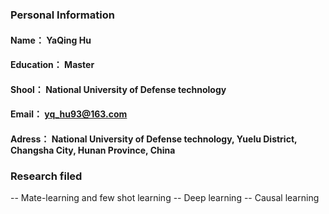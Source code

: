 ### Personal Information
#### Name： YaQing Hu
#### Education： Master
#### Shool： National University of Defense technology
#### Email： yq_hu93@163.com
#### Adress： National University of Defense technology, Yuelu District, Changsha City, Hunan Province, China

### Research filed
-- Mate-learning and few shot learning
-- Deep learning
-- Causal learning

